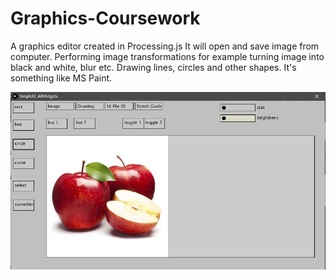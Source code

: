 # Graphics-Coursework
A graphics editor created in Processing.js
It will open and save image from computer. 
Performing image transformations for example turning image into black and white, blur etc. 
Drawing lines, circles and other shapes. 
It's something like MS Paint. 

![](demo.JPG)
